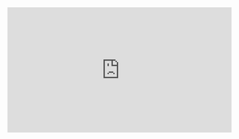 <div style="width: 100%; height: 0px; position: relative; padding-bottom: 55.825%;"><iframe src="https://streamable.com/e/p2ry48?quality=highest" frameborder="0" width="100%" height="100%" allowfullscreen style="width: 100%; height: 100%; position: absolute;"></iframe></div>